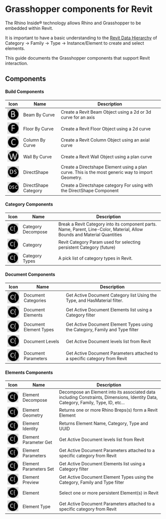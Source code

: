 # Grasshopper components for Revit
The Rhino Inside® technology allows Rhino and Grasshopper to be embedded within Revit.

It is important to have a basic understanding to the [Revit Data Hierarchy](https://www.modelical.com/en/gdocs/revit-data-hierarchy/) of Category -> Family -> Type -> Instance/Element to create and select elements.

This guide documents the Grasshopper components that support Revit interaction.

## Components

#### Build Components

 | Icon | Name | Description |
 | --- | --- | --- |
 | ![Rhino sending geometry to Revit](gh-beambycurve.jpg) | Beam By Curve | Create a Revit Beam Object using a 2d or 3d curve for an axis |
 | ![Rhino sending geometry to Revit](gh-floorbycurve.jpg) | Floor By Curve | Create a Revit Floor Object using a 2d curve |
 | ![Rhino sending geometry to Revit](gh-columnbycurve.jpg) | Column By Curve | Create a Revit Column Object using an axial curve|
 | ![Rhino sending geometry to Revit](gh-wallbycurve.jpg) | Wall By Curve | Create a Revit Wall Object using a plan curve|
 | ![Rhino sending geometry to Revit](gh-directshape.jpg) | DirectShape | Create a Directshape Element using a plan curve. This is the most generic way to import Geometry. |
 | ![Rhino sending geometry to Revit](gh-directshapecategory.jpg) | DirectShape Category | Create a Directshape category For using with the DirectShape Component |

#### Category Components

  | Icon | Name | Description |
  | --- | --- | --- |
  | ![Rhino sending geometry to Revit](gh-categorydecompose.jpg) | Category Decompose | Break a Revit Category into its component parts.  Name, Parent, Line-Color, Material, Allow Bounds and Material Quantities |
  | ![Rhino sending geometry to Revit](gh-categorydecompose.jpg) | Category | Revit Category Param used for selecting persistent Category (future)|
  | ![Rhino sending geometry to Revit](gh-categorydecompose.jpg) | Category Types | A pick list of category types in Revit. |

#### Document Components

   | Icon | Name | Description |
   | --- | --- | --- |
   | ![Rhino sending geometry to Revit](gh-categorydecompose.jpg) | Document Categories | Get Active Document Category list Using the Type, and HasMaterial filter. |
   | ![Rhino sending geometry to Revit](gh-categorydecompose.jpg) | Document Elements | Get Active Document Elements list using a Category filter|
   | ![Rhino sending geometry to Revit](gh-categorydecompose.jpg) | Document Element Types | Get Active Document Element Types using the Category, Family and Type filter|
   | ![Rhino sending geometry to Revit](gh-categorydecompose.jpg) | Document Levels | Get Active Document levels list from Revit|
   | ![Rhino sending geometry to Revit](gh-categorydecompose.jpg) | Document Parameters | Get Active Document Parameters attached to a specific category from Revit |

#### Elements Components

  | Icon | Name | Description |
  | --- | --- | --- |
  | ![Rhino sending geometry to Revit](gh-categorydecompose.jpg) | Element Decompose | Decompose an Element into its associated data including Constraints, Dimensions, Identity Data, Category, Family, Type, ID, etc...|
  | ![Rhino sending geometry to Revit](gh-categorydecompose.jpg) | Element Geometry | Returns one or more Rhino Breps(s) form a Revit Element|
  | ![Rhino sending geometry to Revit](gh-categorydecompose.jpg) | Element Identity | Returns Element Name, Category, Type and UUID|
  | ![Rhino sending geometry to Revit](gh-categorydecompose.jpg) | Element Parameter Get | Get Active Document levels list from Revit|
  | ![Rhino sending geometry to Revit](gh-categorydecompose.jpg) | Element Parameters | Get Active Document Parameters attached to a specific category from Revit |
  | ![Rhino sending geometry to Revit](gh-categorydecompose.jpg) | Element Parameters Set | Get Active Document Elements list using a Category filter|
  | ![Rhino sending geometry to Revit](gh-categorydecompose.jpg) | Element Preview | Get Active Document Element Types using the Category, Family and Type filter|
  | ![Rhino sending geometry to Revit](gh-categorydecompose.jpg) | Element| Select one or more persistent Element(s) in Revit|
  | ![Rhino sending geometry to Revit](gh-categorydecompose.jpg) | Element Type | Get Active Document Parameters attached to a specific category from Revit |
